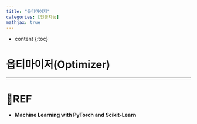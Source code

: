 ```yaml
---
title: "옵티마이저"
categories: [인공지능]
mathjax: true
---
```


* content
{:toc}
# 옵티마이저(Optimizer)



---

# 📌REF

-   **Machine Learning with PyTorch and Scikit-Learn**

